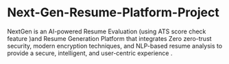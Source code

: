 # Next-Gen-Resume-Platform-Project
NextGen is an AI-powered Resume Evaluation (using ATS score check feature )and Resume Generation Platform that integrates Zero zero-trust security, modern encryption techniques, and NLP-based resume analysis to provide a secure, intelligent, and user-centric experience .
